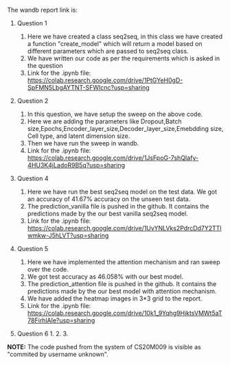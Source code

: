 The wandb report link is:

1. Question 1
    1. Here we have created a class seq2seq, in this class we have created a function "create_model" which will return a model based on different parameters which are passed to seq2seq class.
    2. We have written our code as per the requirements which is asked in the question
    3. Link for the .ipynb file: https://colab.research.google.com/drive/1PtGYeH0gD-SpFMN5LbgAYTNT-SFWIcnc?usp=sharing
2. Question 2
    1. In this question, we have setup the sweep on the above code.
    2. Here we are adding the parameters like Dropout,Batch size,Epochs,Encoder_layer_size,Decoder_layer_size,Emebdding size, Cell type, and latent dimension size.
    3. Then we have run the sweep in wandb.
    4. Link for the .ipynb file: https://colab.research.google.com/drive/1JsFpoG-7shQIafy-4HU3K4jLadoR9B5q?usp=sharing
3. Question 4
    1. Here we have run the best seq2seq model on the test data. We got an accuracy of 41.67% accuracy on the unseen test data.
    2. The prediction_vanilla file is pushed in the github. It contains the predictions made by the our best vanilla seq2seq model.
    3. Link for the .ipynb file: https://colab.research.google.com/drive/1UvYNLVks2PdrcDd7Y2TTlwmkw-J5hLVT?usp=sharing
    
 4. Question 5
    1. Here we have implemented the attention mechanism and ran sweep over the code.
    2. We got test accuracy as 46.058% with our best model.
    3. The prediction_attention file is pushed in the github. It contains the predictions made by the our best model with attention mechanism.
    4. We have added the heatmap images in 3\*3 grid to the report.
    5. Link for the .ipynb file: https://colab.research.google.com/drive/10k1_9Yqhg9HiktsVMWt5aT78FirhlAIe?usp=sharing

5. Question 6
    1.
    2. 
    3.

**NOTE:** The code pushed from the system of CS20M009 is visible as "commited by username unknown".
